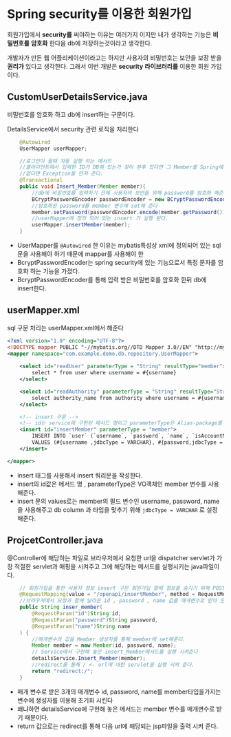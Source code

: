 # Spring security를 이용한 회원가입

회원가입에서 **security를** 써야하는 이유는 여러가지 이지만 내가 생각하는 기능은 **비밀번호를** **암호화** 한다음 db에 저장하는것이라고 생각한다.

개발자가 만든 웹 어플리케이션이라고는 하지만 사용자의 비밀번호는 보안을 보장 받을 **권리가** 있다고 생각한다. 그래서 이번 개발은 **security** **라이브러리를** 이용한 회원 가입이다.

## CustomUserDetailsService.java

비밀번호를 암호화 하고 db에 insert하는 구문이다.

DetailsService에서 security 관련 로직을 처리한다

```java
    @Autowired
    UserMapper userMapper;

    //로그인이 될때 자동 실행 되는 메서드
    //클라이언트에서 입력한 ID가 DB에 있는가 찾아 본후 있다면 그 Member를 Spring에서 관리하는 Member에 추가해준다.
    //없다면 Exception을 던져 준다.
    @Transactional
    public void Insert_Member(Member member){
        //db에 비밀번호를 입력하기 전에 사용자의 보안을 위해 password를 암호화 해준다
        BCryptPasswordEncoder passwordEncoder = new BCryptPasswordEncoder();
        //암호화된 password를 member 변수에 set해 준다
        member.setPassword(passwordEncoder.encode(member.getPassword()));
        //userMapper에 정의 되어 있는 insert 가 실행 된다.
        userMapper.insertMember(member);
    }
```

- UserMapper를 `@Autowired` 한 이유는 mybatis특성상 xml에 정의되어 있는 sql문을 사용해야 하기 때문에 mapper를 사용해야 한
- BcryptPasswordEncoder는 spring security에 있는 기능으로서 특정 문자를 암호화 하는 기능을 가졌다.
- BcryptPasswordEncoder를 통해 입력 받은 비밀번호를 암호화 한뒤 db에 insert한다.



## userMapper.xml

sql 구문 처리는 userMapper.xml에서 해준다



```xml
<?xml version="1.0" encoding="UTF-8"?>
<!DOCTYPE mapper PUBLIC "-//mybatis.org//DTD Mapper 3.0//EN" "http://mybatis.org/dtd/mybatis-3-mapper.dtd">
<mapper namespace="com.example.demo.db.repository.UserMapper">
    
    <select id="readUser" parameterType = "String" resultType="member">
        select * from user where username = #{username}
    </select>

    <select id="readAuthority" parameterType = "String" resultType="String">
        select authority_name from authority where username = #{username}
    </select>

    <!-- insert 구문 -->
    <!-- id는 service에 구현된 메서드 명이고 parameterType은 Alias-package를 통해 com.example.demo.db.model.Member타입을 member로 간소화 시켰다 -->
    <insert id="insertMember" parameterType = "member">
        INSERT INTO `user` (`username`, `password`, `name`, `isAccountNonExpired`, `isAccountNonLocked`, `isCredentialsNonExpired`, `isEnabled`)
        VALUES (#{username ,jdbcType = VARCHAR}, #{password,jdbcType = VARCHAR}, #{name,jdbcType = VARCHAR}, 1, 1, 1, 1);    
    </insert>

</mapper>
```

- insert 태그를 사용해서 insert 쿼리문을 작성한다.
- insert의 id값은 메서드 명 , parameterType은 VO객체인 member 변수를 사용해준다.
- insert 문의 values로는 member의 필드 변수인 username, password, name을 사용해주고 db column 과 타입을 맞추기 위해 `jdbcType = VARCHAR` 로 설정 해준다.



## ProjcetController.java

@Controller에 해당하는 파일로 브라우저에서 요청한 url을 dispatcher servlet가 가장 적절한 servlet과 매핑을 시켜주고 그에 해당하는 메서드를 실행시키는 java파일이다.



```java
    // 회원가입을 통한 사용자 정보 insert 구문 회원가입 할때 정보를 숨기기 위해 POST 방식을 구현
    @RequestMapping(value = "/openapi/insertMember", method = RequestMethod.POST)
    //브라우저에서 요청과 함께 날라온 id , password , name 값을 매개변수로 받아 온다.
    public String inser_member(
        @RequestParam("id")String id,
        @RequestParam("password")String password,
        @RequestParam("name")String name
    ) {
        //매개변수의 값을 Member 생성자를 통해 member에 set해준다.
        Member member = new Member(id, password, name);
        // Service에서 구현해 놓은 insert_Member메서드를 실행 시켜준다
        detailsService.Insert_Member(member);
        //redirect를 통해 / <- url에 대한 servlet을 실행 시켜 준다.
        return "redirect:/";
    }
```

- 매개 변수로 받은 3개의 매개변수 id, password, name를 member타입을가지는 변수에 생성자를 이용해 초기화 시킨다
- 왜냐하면 detailsService에 구현해 놓은 메서드는 member 변수를 매개변수로 받기 때문이다.
- return 값으로는 redirect를 통해 다음 url에 해당되는 jsp파일을 출력 시켜 준다.